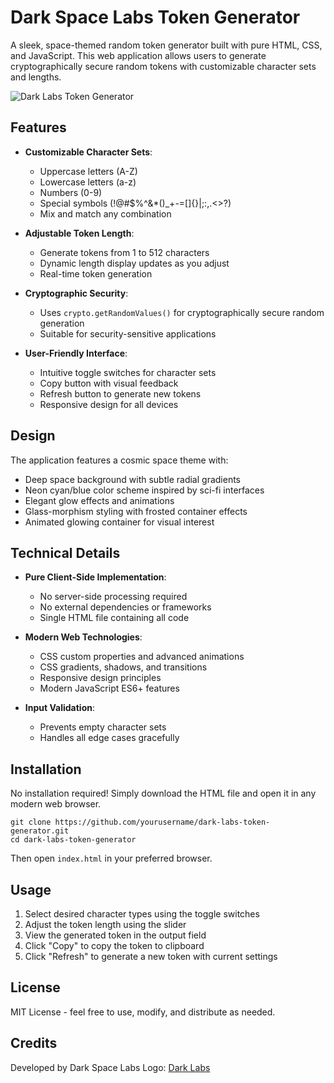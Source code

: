 # Dark Space Labs Token Generator

A sleek, space-themed random token generator built with pure HTML, CSS, and JavaScript. This web application allows users to generate cryptographically secure random tokens with customizable character sets and lengths.

![Dark Labs Token Generator](https://wpmtester.com/darklabslogo1.png)

## Features

- **Customizable Character Sets**:
  - Uppercase letters (A-Z)
  - Lowercase letters (a-z)
  - Numbers (0-9)
  - Special symbols (!@#$%^&*()_+-=[]{}|;:,.<>?)
  - Mix and match any combination

- **Adjustable Token Length**:
  - Generate tokens from 1 to 512 characters
  - Dynamic length display updates as you adjust
  - Real-time token generation

- **Cryptographic Security**:
  - Uses `crypto.getRandomValues()` for cryptographically secure random generation
  - Suitable for security-sensitive applications

- **User-Friendly Interface**:
  - Intuitive toggle switches for character sets
  - Copy button with visual feedback
  - Refresh button to generate new tokens
  - Responsive design for all devices

## Design

The application features a cosmic space theme with:
- Deep space background with subtle radial gradients
- Neon cyan/blue color scheme inspired by sci-fi interfaces
- Elegant glow effects and animations
- Glass-morphism styling with frosted container effects
- Animated glowing container for visual interest

## Technical Details

- **Pure Client-Side Implementation**:
  - No server-side processing required
  - No external dependencies or frameworks
  - Single HTML file containing all code

- **Modern Web Technologies**:
  - CSS custom properties and advanced animations
  - CSS gradients, shadows, and transitions
  - Responsive design principles
  - Modern JavaScript ES6+ features

- **Input Validation**:
  - Prevents empty character sets
  - Handles all edge cases gracefully

## Installation

No installation required! Simply download the HTML file and open it in any modern web browser.

```
git clone https://github.com/yourusername/dark-labs-token-generator.git
cd dark-labs-token-generator
```

Then open `index.html` in your preferred browser.

## Usage

1. Select desired character types using the toggle switches
2. Adjust the token length using the slider
3. View the generated token in the output field
4. Click "Copy" to copy the token to clipboard
5. Click "Refresh" to generate a new token with current settings

## License

MIT License - feel free to use, modify, and distribute as needed.

## Credits

Developed by Dark Space Labs
Logo: [Dark Labs](https://wpmtester.com/darklabslogo1.png)
